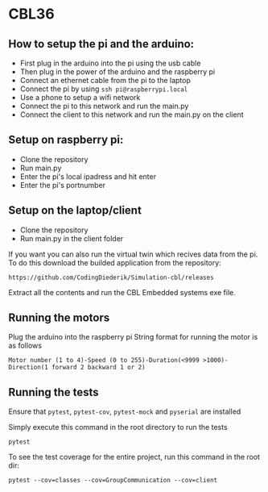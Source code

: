 # CBL36

## How to setup the pi and the arduino:
- First plug in the arduino into the pi using the usb cable
- Then plug in the power of the arduino and the raspberry pi
- Connect an ethernet cable from the pi to the laptop
- Connect the pi by using ``ssh pi@raspberrypi.local``
- Use a phone to setup a wifi network
- Connect the pi to this network and run the main.py
- Connect the client to this network and run the main.py on the client

## Setup on raspberry pi:
- Clone the repository
- Run main.py
- Enter the pi's local ipadress and hit enter
- Enter the pi's portnumber

## Setup on the laptop/client
- Clone the repository
- Run main.py in the client folder

If you want you can also run the virtual twin which recives data from the pi.
To do this download the builded application from the repository: 
```
https://github.com/CodingDiederik/Simulation-cbl/releases
```
Extract all the contents and run the CBL Embedded systems exe file.

## Running the motors
Plug the arduino into the raspberry pi
String format for running the motor is as follows
```
Motor number (1 to 4)-Speed (0 to 255)-Duration(<9999 >1000)-Direction(1 forward 2 backward 1 or 2) 
```
## Running the tests

Ensure that `pytest`, `pytest-cov`, `pytest-mock` and `pyserial` are installed

Simply execute this command in the root directory to run the tests
```
pytest
```

To see the test coverage for the entire project, run this command in the root dir:
```
pytest --cov=classes --cov=GroupCommunication --cov=client
```
